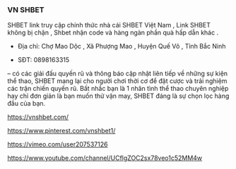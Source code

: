 ### VN SHBET

SHBET link truy cập chính thức nhà cái SHBET Việt Nam , Link SHBET không bị chặn , Shbet nhận code và hàng ngàn phần quà hấp dẫn khác .

- Địa chỉ: Chợ Mao Dộc , Xã Phượng Mao , Huyện Quế Võ , Tỉnh Bắc Ninh

- SĐT: 0898163315

– có các giải đấu quyến rũ và thông báo cập nhật liên tiếp về những sự kiện thể thao, SHBET mang lại cho người chơi thời cơ để đặt cược và trải nghiệm các trận chiến quyến rũ. Bất nhắc bạn là 1 nhân tình thể thao chuyên nghiệp hay chỉ đơn giản là bạn muốn thử vận may, SHBET đáng là sự chọn lọc hàng đầu của bạn.

https://vnshbet.com/

https://www.pinterest.com/vnshbet1/

https://vimeo.com/user207537126

https://www.youtube.com/channel/UCflgZOC2sx78veo1c52MM4w
